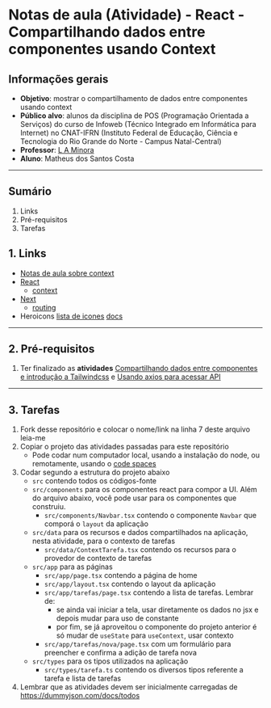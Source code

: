 # Notas de aula (Atividade) - React - Compartilhando dados entre componentes usando Context

## Informações gerais
- **Objetivo**: mostrar o compartilhamento de dados entre componentes usando context
- **Público alvo**: alunos da disciplina de POS (Programação Orientada a Serviços) do curso de Infoweb (Técnico Integrado em Informática para Internet) no CNAT-IFRN (Instituto Federal de Educação, Ciência e Tecnologia do Rio Grande do Norte - Campus Natal-Central)
- **Professor**: [L A Minora](https://github.com/leonardo-minora/)
- **Aluno**: Matheus dos Santos Costa

---
## Sumário

1. Links
2. Pré-requisitos
3. Tarefas

## 1. Links

- [Notas de aula sobre context](https://github.com/infoweb-pos/2025-pos-react-compartilhando-dados-entre-componentes-exemplo-context)
- [React](https://react.dev/learn)
  - [context](https://react.dev/learn/passing-data-deeply-with-context)
- [Next](https://nextjs.org/docs)
  - [routing](https://nextjs.org/docs/app/building-your-application/routing)
- Heroicons [lista de icones](https://heroicons.com/) [docs](https://github.com/tailwindlabs/heroicons)

---

## 2. Pré-requisitos

1. Ter finalizado as **atividades** [Compartilhando dados entre componentes e introdução a Tailwindcss](https://github.com/infoweb-pos/2025-pos-03-react-compartilhando-dados-entre-componentes) e [Usando axios para acessar API](https://github.com/infoweb-pos/2025-pos-04-react-api-requisicao-axios)

---

## 3. Tarefas

1. Fork desse repositório e colocar o nome/link na linha 7 deste arquivo leia-me
2. Copiar o projeto das atividades passadas para este repositório
   - Pode codar num computador local, usando a instalação do node, ou remotamente, usando o [code spaces](https://github.com/features/codespaces)
4. Codar segundo a estrutura do projeto abaixo
   - `src` contendo todos os códigos-fonte
   - `src/components` para os componentes react para compor a UI. Além do arquivo abaixo, você pode usar para os componentes que construiu.
     - `src/components/Navbar.tsx` contendo o componente `Navbar` que comporá o `layout` da aplicação
   - `src/data` para os recursos e dados compartilhados na aplicação, nesta atividade, para o contexto de tarefas
     - `src/data/ContextTarefa.tsx` contendo os recursos para o provedor de contexto de tarefas
   - `src/app` para as páginas
      - `src/app/page.tsx` contendo a página de home
      - `src/app/layout.tsx` contendo o layout da aplicação
      - `src/app/tarefas/page.tsx` contendo a lista de tarefas. Lembrar de:
        - se ainda vai iniciar a tela, usar diretamente os dados no jsx e depois mudar para uso de constante
        - por fim, se já aproveitou o componente do projeto anterior é só mudar de `useState` para `useContext`, usar contexto
      - `src/app/tarefas/nova/page.tsx` com um formulário para preencher e confirma a adição de tarefa nova
   - `src/types` para os tipos utilizados na aplicação
      - `src/types/tarefa.ts` contendo os diversos tipos referente a tarefa e lista de tarefas
5. Lembrar que as atividades devem ser inicialmente carregadas de https://dummyjson.com/docs/todos
